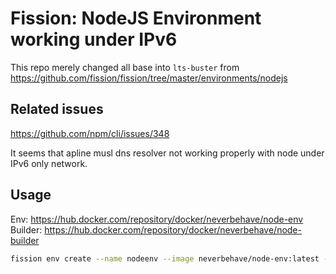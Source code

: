 # Fission: NodeJS Environment working under IPv6

This repo merely changed all base into `lts-buster` from https://github.com/fission/fission/tree/master/environments/nodejs

## Related issues

https://github.com/npm/cli/issues/348

It seems that apline musl dns resolver not working properly with node under IPv6 only network. 

## Usage

Env: https://hub.docker.com/repository/docker/neverbehave/node-env  
Builder: https://hub.docker.com/repository/docker/neverbehave/node-builder

```bash
fission env create --name nodeenv --image neverbehave/node-env:latest --builder neverbehave/node-builder:latest
```
